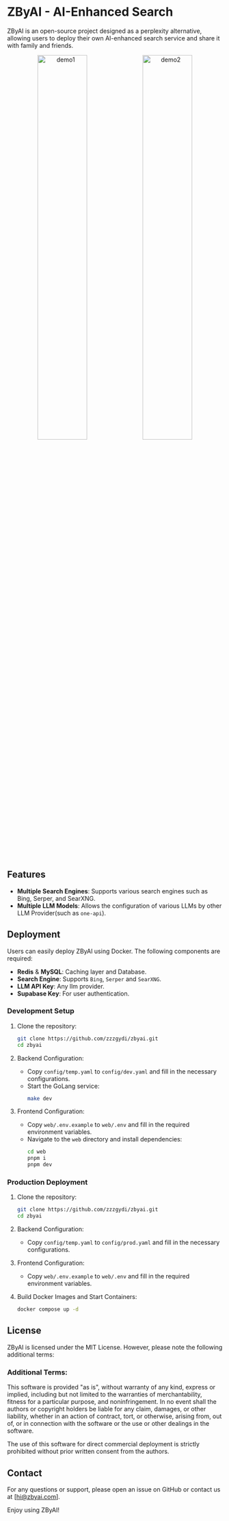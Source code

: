 # ZByAI - AI-Enhanced Search

ZByAI is an open-source project designed as a perplexity alternative, allowing users to deploy their own AI-enhanced search service and share it with family and friends.

<div align="center">
  <img src="./docs/home-light.png" alt="demo1" width="48%" />
  <img src="./docs/home-dark.png" alt="demo2" width="48%" />
</div>

## Features

- **Multiple Search Engines**: Supports various search engines such as Bing, Serper, and SearXNG.
- **Multiple LLM Models**: Allows the configuration of various LLMs by other LLM Provider(such as `one-api`).

## Deployment

Users can easily deploy ZByAI using Docker. The following components are required:

- **Redis** & **MySQL**: Caching layer and Database.
- **Search Engine**: Supports `Bing`, `Serper` and `SearXNG`.
- **LLM API Key**: Any llm provider.
- **Supabase Key**: For user authentication.

### Development Setup

1. Clone the repository:

   ```bash
   git clone https://github.com/zzzgydi/zbyai.git
   cd zbyai
   ```

2. Backend Configuration:

   - Copy `config/temp.yaml` to `config/dev.yaml` and fill in the necessary configurations.
   - Start the GoLang service:
     ```bash
     make dev
     ```

3. Frontend Configuration:
   - Copy `web/.env.example` to `web/.env` and fill in the required environment variables.
   - Navigate to the `web` directory and install dependencies:
     ```bash
     cd web
     pnpm i
     pnpm dev
     ```

### Production Deployment

1. Clone the repository:

   ```bash
   git clone https://github.com/zzzgydi/zbyai.git
   cd zbyai
   ```

2. Backend Configuration:

   - Copy `config/temp.yaml` to `config/prod.yaml` and fill in the necessary configurations.

3. Frontend Configuration:

   - Copy `web/.env.example` to `web/.env` and fill in the required environment variables.

4. Build Docker Images and Start Containers:
   
   ```bash
   docker compose up -d
   ``` 

## License

ZByAI is licensed under the MIT License. However, please note the following additional terms:

### Additional Terms:

This software is provided "as is", without warranty of any kind, express or implied, including but not limited to the warranties of merchantability, fitness for a particular purpose, and noninfringement. In no event shall the authors or copyright holders be liable for any claim, damages, or other liability, whether in an action of contract, tort, or otherwise, arising from, out of, or in connection with the software or the use or other dealings in the software.

The use of this software for direct commercial deployment is strictly prohibited without prior written consent from the authors.

## Contact

For any questions or support, please open an issue on GitHub or contact us at [hi@zbyai.com].

Enjoy using ZByAI!
